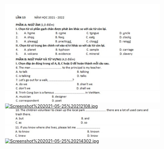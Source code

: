 [![Screenshot%202021-05-25%20200816.jpg](https://github.com/uploadimagefree/2021/blob/main/Screenshot%202021-05-25%20200816.jpg?raw=true)](https://github.com/uploadimagefree/2021/blob/main/Screenshot%202021-05-25%20200816.jpg?raw=true)
[![Screenshot%202021-05-25%20202407.jpg](https://github.com/uploadimagefree/2021/blob/main/Screenshot%202021-05-25%20202407.jpg?raw=true)](https://github.com/uploadimagefree/2021/blob/main/Screenshot%202021-05-25%20202407.jpg?raw=true)
[![Screenshot%202021-05-25%20203650.jpg](https://github.com/uploadimagefree/2021/blob/main/Screenshot%202021-05-25%20203650.jpg?raw=true)](https://github.com/uploadimagefree/2021/blob/main/Screenshot%202021-05-25%20203650.jpg?raw=true)
[![Screenshot%202021-05-25%20212108.jpg](https://dl.dropboxusercontent.com/s/z1159e337n9xskd/Screenshot%202021-05-25%20212108.jpg?dl=0)](https://dl.dropboxusercontent.com/s/z1159e337n9xskd/Screenshot%202021-05-25%20212108.jpg?dl=0)
[![Screenshot%202021-05-25%20213127.jpg](https://github.com/uploadimagefree/2021/blob/main/Screenshot%202021-05-25%20213127.jpg?raw=true)](https://github.com/uploadimagefree/2021/blob/main/Screenshot%202021-05-25%20213127.jpg?raw=true)
[![Screenshot%202021-05-25%20213724.jpg](https://github.com/uploadimagefree/2021/blob/main/Screenshot%202021-05-25%20213724.jpg?raw=true)](https://github.com/uploadimagefree/2021/blob/main/Screenshot%202021-05-25%20213724.jpg?raw=true)
[![Screenshot%202021-05-25%20214302.jpg](https://dl.dropboxusercontent.com/s/5wstiup4gaprsav/Screenshot%202021-05-25%20214625.jpg?dl=0)](https://dl.dropboxusercontent.com/s/5wstiup4gaprsav/Screenshot%202021-05-25%20214625.jpg?dl=0)
